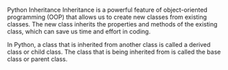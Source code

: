 Python Inheritance
Inheritance is a powerful feature of object-oriented programming (OOP) that allows us to create new classes from existing classes. The new class inherits the properties and methods of the existing class, which can save us time and effort in coding.

In Python, a class that is inherited from another class is called a derived class or child class. The class that is being inherited from is called the base class or parent class.
